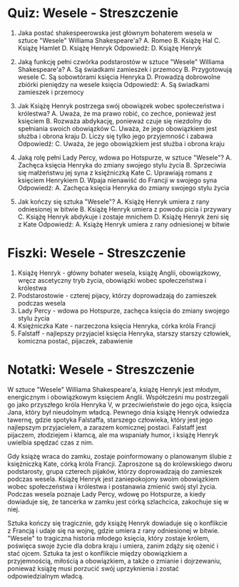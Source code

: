  # Quiz: Wesele - Streszczenie

1. Jaka postać shakespeerowska jest głównym bohaterem wesela w sztuce "Wesele" Williama Shakespeare'a?
A. Romeo
B. Książę Hal
C. Książę Hamlet
D. Książę Henryk
Odpowiedź: D. Książę Henryk

2. Jaką funkcję pełni czwórka podstarostów w sztuce "Wesele" Williama Shakespeare'a?
A. Są świadkami zamieszek i przemocy
B. Przygotowują wesele
C. Są sobowtórami księcia Henryka
D. Prowadzą dobrowolne zbiórki pieniędzy na wesele księcia
Odpowiedź: A. Są świadkami zamieszek i przemocy

3. Jak Książę Henryk postrzega swój obowiązek wobec społeczeństwa i królestwa?
A. Uważa, że ma prawo robić, co zechce, ponieważ jest księciem
B. Rozważa abdykację, ponieważ czuje się niezdolny do spełniania swoich obowiązków
C. Uważa, że jego obowiązkiem jest służba i obrona kraju
D. Liczy się tylko jego przyjemność i zabawa
Odpowiedź: C. Uważa, że jego obowiązkiem jest służba i obrona kraju

4. Jaką rolę pełni Lady Percy, wdowa po Hotspurze, w sztuce "Wesele"?
A. Zachęca księcia Henryka do zmiany swojego stylu życia
B. Sprzeciwia się małżeństwu jej syna z księżniczką Kate
C. Uprawiają romans z księciem Henrykiem
D. Wpaja nienawiść do Francji w swojego syna
Odpowiedź: A. Zachęca księcia Henryka do zmiany swojego stylu życia

5. Jak kończy się sztuka "Wesele"?
A. Książę Henryk umiera z rany odniesionej w bitwie
B. Książę Henryk umiera z powodu picia i przywary
C. Książę Henryk abdykuje i zostaje mnichem
D. Książę Henryk żeni się z Kate
Odpowiedź: A. Książę Henryk umiera z rany odniesionej w bitwie

# Fiszki: Wesele - Streszczenie

1. Książę Henryk - główny bohater wesela, książę Anglii, obowiązkowy, wręcz ascetyczny tryb życia, obowiązki wobec społeczeństwa i królestwa
2. Podstarostowie - czterej pijacy, którzy doprowadzają do zamieszek podczas wesela
3. Lady Percy - wdowa po Hotspurze, zachęca księcia do zmiany swojego stylu życia
4. Księżniczka Kate - narzeczona księcia Henryka, córka króla Francji
5. Falstaff - najlepszy przyjaciel księcia Henryka, starszy starszy człowiek, komiczna postać, pijaczek, zabawienie

# Notatki: Wesele - Streszczenie

W sztuce "Wesele" Williama Shakespeare'a, książę Henryk jest młodym, energicznym i obowiązkowym księciem Anglii. Współcześni mu postrzegali go jako przyszłego króla Henryka V, w przeciwieństwie do jego ojca, księcia Jana, który był nieudolnym władcą. Pewnego dnia książę Henryk odwiedza tawernę, gdzie spotyka Falstaffa, starszego człowieka, który jest jego najlepszym przyjacielem, a zarazem komicznej postaci. Falstaff jest pijaczem, złodziejem i kłamcą, ale ma wspaniały humor, i książę Henryk uwielbia spędzać czas z nim.

Gdy książę wraca do zamku, zostaje poinformowany o planowanym ślubie z księżniczką Kate, córką króla Francji. Zaproszone są do królewskiego dworu podstarosty, grupa czterech pijaków, którzy doprowadzają do zamieszek podczas wesela. Książę Henryk jest zaniepokojony swoim obowiązkiem wobec społeczeństwa i królestwa i postanawia zmienić swój styl życia. Podczas wesela poznaje Lady Percy, wdowę po Hotspurze, a kiedy dowiaduje się, że tancerka w zamku jest córką szlachcica, zakochuje się w niej.

Sztuka kończy się tragicznie, gdy książę Henryk dowiaduje się o konflikcie z Francją i udaje się na wojnę, gdzie umiera z rany odniesionej w bitwie. "Wesele" to tragiczna historia młodego księcia, który zostaje królem, poświęca swoje życie dla dobra kraju i umiera, zanim zdąży się ożenić i stać ojcem. Sztuka ta jest o konflikcie między obowiązkiem a przyjemnością, miłością a obowiązkiem, a także o zmianie i dojrzewaniu, ponieważ książę musi porzucić swój uprzyknienia i zostać odpowiedzialnym władcą.